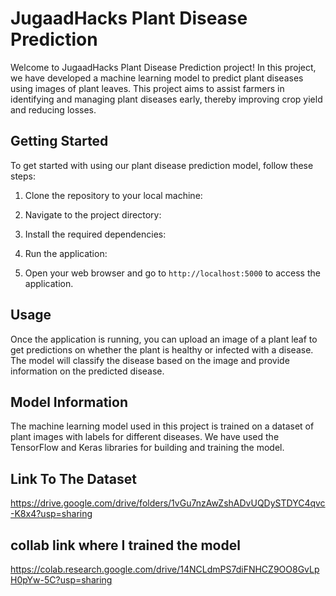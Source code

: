 # JugaadHacks Plant Disease Prediction

Welcome to JugaadHacks Plant Disease Prediction project! In this project, we have developed a machine learning model to predict plant diseases using images of plant leaves. This project aims to assist farmers in identifying and managing plant diseases early, thereby improving crop yield and reducing losses.

## Getting Started

To get started with using our plant disease prediction model, follow these steps:

1. Clone the repository to your local machine:


2. Navigate to the project directory:


3. Install the required dependencies:


4. Run the application:


5. Open your web browser and go to `http://localhost:5000` to access the application.

## Usage

Once the application is running, you can upload an image of a plant leaf to get predictions on whether the plant is healthy or infected with a disease. The model will classify the disease based on the image and provide information on the predicted disease.

## Model Information

The machine learning model used in this project is trained on a dataset of plant images with labels for different diseases. We have used the TensorFlow and Keras libraries for building and training the model.


## Link To The Dataset

https://drive.google.com/drive/folders/1vGu7nzAwZshADvUQDySTDYC4qvc-K8x4?usp=sharing

## collab link where I trained the model

https://colab.research.google.com/drive/14NCLdmPS7diFNHCZ9OO8GvLpH0pYw-5C?usp=sharing

